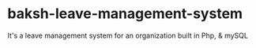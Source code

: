 # baksh-leave-management-system
It's a leave management system for an organization built in Php, &amp; mySQL
